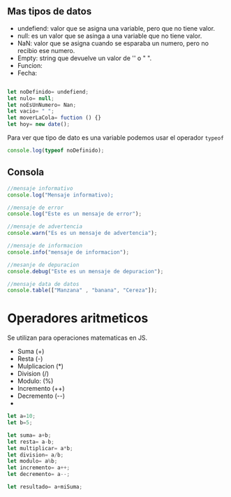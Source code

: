 ## Mas tipos de datos

 - undefiend:  valor que se asigna una variable, pero que no tiene valor.
 - null: es un valor que se asinga a una variable que no tiene valor.
 - NaN: valor que se asigna cuando se esparaba un numero, pero no recibio ese numero.
 - Empty: string que devuelve un valor de '' o " ".
 - Funcion:
 - Fecha:


 ```js

 let noDefinido= undefiend;
 let nulo= null;
 let noEsUnNumero= Nan;
 let vacio= " ";
 let moverLaCola= fuction () {}
 let hoy= new date();
 ```

 Para ver que tipo de dato es una variable podemos usar el operador `typeof`

 ```js
 console.log(typeof noDefinido);
 ```

 ## Consola 
```js
//mensaje informativo
console.log("Mensaje informativo);

//mensaje de error
console.log("Este es un mensaje de error");

//mensaje de advertencia
console.warn("Es es un mensaje de advertencia");

//mensaje de informacion
console.info("mensaje de informacion");

//mesanje de depuracion
console.debug("Este es un mensaje de depuracion");

//mensaje data de datos
console.table(["Manzana" , "banana", "Cereza"]);
```


# Operadores aritmeticos

Se utilizan para operaciones matematicas en JS.

- Suma (+)
- Resta (-)
- Mulplicacion (*)
- Division (/)
- Modulo: (%)
- Incremento (++)
- Decremento (--)
-

```js
let a=10;
let b=5;

let suma= a+b;
let resta= a-b;
let multiplicar= a*b;
let division= a/b;
let modulo= a%b;
let incremento= a++;
let decremento= a--;

let resultado= a+miSuma;
```